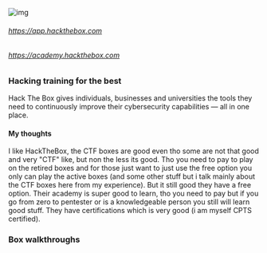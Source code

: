 ![img](https://images.credly.com/images/3dcd637f-f94a-4405-9448-0409361214da/blob.png)

###### https://app.hackthebox.com
###### https://academy.hackthebox.com

### Hacking training for the best

Hack The Box gives individuals, businesses and universities the tools they need to
continuously improve their cybersecurity capabilities — all in one place.





#### My thoughts

I like HackTheBox, the CTF boxes are good even tho some are not that good and very "CTF" like, but non the less its good. Tho you need to pay to play on the retired boxes and for those just want to just use the free option you only can play the active boxes (and some other stuff but i talk mainly about the CTF boxes here from my experience). But it still good they have a free option. Their academy is super good to learn, tho you need to pay but if you go from zero to pentester or is a knowledgeable person you still will learn good stuff. They have certifications which is very good (i am myself CPTS certified).  



### Box walkthroughs
